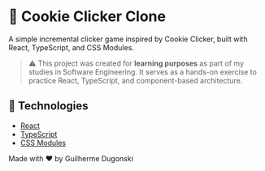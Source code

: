 # 🍪 Cookie Clicker Clone

A simple incremental clicker game inspired by Cookie Clicker, built with React, TypeScript, and CSS Modules.

> ⚠️ This project was created for **learning purposes** as part of my studies in Software Engineering. It serves as a hands-on exercise to practice React, TypeScript, and component-based architecture.

## 🔧 Technologies

- [React](https://react.dev/)
- [TypeScript](https://www.typescriptlang.org/)
- [CSS Modules](https://github.com/css-modules/css-modules)

Made with ❤️ by Guilherme Dugonski
